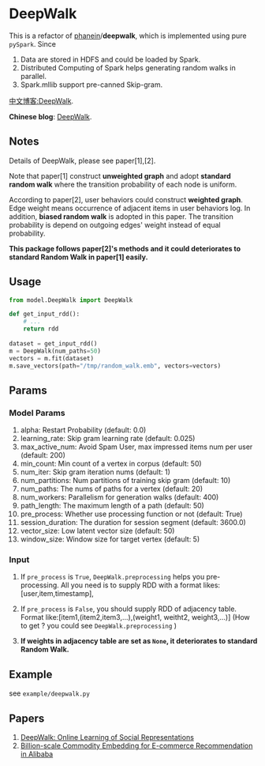 # DeepWalk

This is a refactor of [phanein](https://github.com/phanein)/**deepwalk**, which is implemented using pure `pySpark`. Since

1. Data are stored in HDFS and could be loaded by Spark.
2. Distributed Computing of Spark helps generating random walks in parallel.
3. Spark.mllib support pre-canned Skip-gram.

[中文博客:DeepWalk](https://yinyajun.github.io/ML-Recommend/deep_walk/).

 **Chinese blog**: [DeepWalk](https://yinyajun.github.io/ML-Recommend/deep_walk/).

## Notes

Details of DeepWalk, please see paper[1],[2].

Note that paper[1] construct **unweighted graph** and adopt **standard random walk** where the transition probability of each node is uniform. 

According to paper[2], user behaviors could construct **weighted graph**. Edge weight means occurrence of adjacent items in user behaviors log. In addition, **biased random walk** is adopted in this paper. The transition probability is depend on outgoing edges' weight instead of  equal probability.

**This package follows paper[2]'s methods and it could deteriorates to standard Random Walk in  paper[1] easily.**

## Usage

```python
from model.DeepWalk import DeepWalk

def get_input_rdd():
    # ...
    return rdd
    
dataset = get_input_rdd()
m = DeepWalk(num_paths=50)
vectors = m.fit(dataset)
m.save_vectors(path="/tmp/random_walk.emb", vectors=vectors)
```

## Params

### Model Params

1. alpha: Restart Probability (default: 0.0)
2. learning_rate: Skip gram learning rate (default: 0.025)
3. max_active_num: Avoid Spam User, max impressed items num per user (default: 200)
4. min_count: Min count of a vertex in corpus (default: 50)
5. num_iter: Skip gram iteration nums (default: 1)
6. num_partitions: Num partitions of training skip gram (default: 10)
7. num_paths: The nums of paths for a vertex (default: 20)
8. num_workers: Parallelism for generation walks (default: 400)
9. path_length: The maximum length of a path (default: 50)
10. pre_process: Whether use processing function or not (default: True)
11. session_duration: The duration for session segment (default: 3600.0)
12. vector_size: Low latent vector size (default: 50)
13. window_size: Window size for target vertex (default: 5)

### Input

1. If `pre_process` is `True`, `DeepWalk.preprocessing` helps you pre-processing.
    All you need is to supply RDD with a format likes: [user,item,timestamp],

2. If `pre_process` is `False`, you should supply RDD of adjacency table.
    Format like:[item1,(item2,item3,...),(weight1, weitht2, weight3,...)]
   (How to get ? you could see `DeepWalk.preprocessing` )
3. **If weights in adjacency table are set as `None`, it deteriorates to standard Random Walk.**

## Example
see `example/deepwalk.py`

## Papers

1. [DeepWalk: Online Learning of Social Representations](https://arxiv.org/abs/1403.6652)
2. [Billion-scale Commodity Embedding for E-commerce Recommendation in Alibaba](https://arxiv.org/abs/1803.02349)
